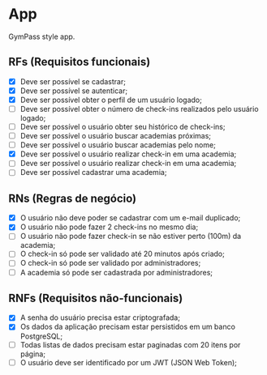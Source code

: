 # App

GymPass style app.

## RFs (Requisitos funcionais)

  - [x] Deve ser possível se cadastrar;
  - [x] Deve ser possível se autenticar;
  - [x] Deve ser possível obter o perfil de um usuário logado;
  - [ ] Deve ser possível obter o número de check-ins realizados pelo usuário logado;
  - [ ] Deve ser possível o usuário obter seu histórico de check-ins;
  - [ ] Deve ser possível o usuário buscar academias próximas;
  - [ ] Deve ser possível o usuário buscar academias pelo nome;
  - [x] Deve ser possível o usuário realizar check-in em uma academia;
  - [ ] Deve ser possível o usuário realizar check-in em uma academia;
  - [ ] Deve ser possível cadastrar uma academia;

## RNs (Regras de negócio)

  - [x] O usuário não deve poder se cadastrar com um e-mail duplicado;
  - [x] O usuário não pode fazer 2 check-ins no mesmo dia;
  - [ ] O usuário não pode fazer check-in se não estiver perto (100m) da academia;
  - [ ] O check-in só pode ser validado até 20 minutos após criado;
  - [ ] O check-in só pode ser validado por administradores;
  - [ ] A academia só pode ser cadastrada por administradores;

## RNFs (Requisitos não-funcionais)

  - [x] A senha do usuário precisa estar criptografada;
  - [x] Os dados da aplicação precisam estar persistidos em um banco PostgreSQL;
  - [ ] Todas listas de dados precisam estar paginadas com 20 itens por página;
  - [ ] O usuário deve ser identificado por um JWT (JSON Web Token);